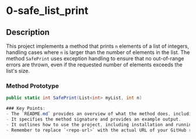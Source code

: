 # 0-safe_list_print

## Description
This project implements a method that prints `n` elements of a list of integers, handling cases where `n` is larger than the number of elements in the list. The method `SafePrint` uses exception handling to ensure that no out-of-range errors are thrown, even if the requested number of elements exceeds the list's size.

### Method Prototype
```csharp
public static int SafePrint(List<int> myList, int n)

### Key Points: 
- The `README.md` provides an overview of what the method does, including how to run and compile the project.
- It specifies the method signature and provides an example output.
- It outlines how to use the project, including installation and running instructions.
- Remember to replace `<repo-url>` with the actual URL of your GitHub repository when you add this file.
